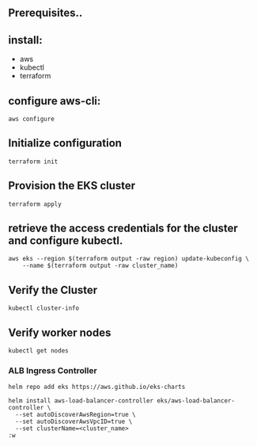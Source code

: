 ## Prerequisites..

## install:
- aws
- kubectl
- terraform

## configure aws-cli:
```
aws configure
```

## Initialize configuration
```
terraform init
```

## Provision the EKS cluster
```
terraform apply
```

## retrieve the access credentials for the cluster and configure kubectl.
```
aws eks --region $(terraform output -raw region) update-kubeconfig \
    --name $(terraform output -raw cluster_name)
```

## Verify the Cluster
```
kubectl cluster-info
```

## Verify worker nodes
```
kubectl get nodes
```

###  ALB Ingress Controller
```
helm repo add eks https://aws.github.io/eks-charts
```

```
helm install aws-load-balancer-controller eks/aws-load-balancer-controller \
  --set autoDiscoverAwsRegion=true \
  --set autoDiscoverAwsVpcID=true \
  --set clusterName=<cluster_name>
:w
```
